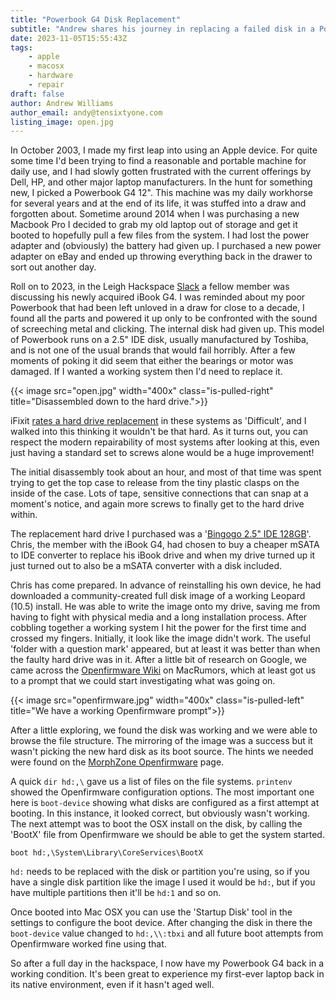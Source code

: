 ```yaml
---
title: "Powerbook G4 Disk Replacement"
subtitle: "Andrew shares his journey in replacing a failed disk in a Powerbook G4"
date: 2023-11-05T15:55:43Z
tags:
    - apple
    - macosx
    - hardware
    - repair
draft: false
author: Andrew Williams
author_email: andy@tensixtyone.com
listing_image: open.jpg
---
```


In October 2003, I made my first leap into using an Apple device. For quite some time I'd been trying to find a reasonable and portable machine for daily use, and I had slowly gotten frustrated with the current offerings by Dell, HP, and other major laptop manufacturers. In the hunt for something new, I picked a Powerbook G4 12". This machine was my daily workhorse for several years and at the end of its life, it was stuffed into a draw and forgotten about. Sometime around 2014 when I was purchasing a new Macbook Pro I decided to grab my old laptop out of storage and get it booted to hopefully pull a few files from the system. I had lost the power adapter and (obviously) the battery had given up. I purchased a new power adapter on eBay and ended up throwing everything back in the drawer to sort out another day.

Roll on to 2023, in the Leigh Hackspace [Slack](https://join.slack.com/t/leighhack/shared_invite/enQtNDYzMjEyMDMxNDExLTE1MWY5N2IwMzdhMzQ0ZWFiNDkyNzJmMGM1ZmFkODcwMGM5ODFmYmI4MjhmM2JiMWEyY2E3NTRjMTQzMzljZWU) a fellow member was discussing his newly acquired iBook G4. I was reminded about my poor Powerbook that had been left unloved in a draw for close to a decade, I found all the parts and powered it up only to be confronted with the sound of screeching metal and clicking. The internal disk had given up. This model of Powerbook runs on a 2.5" IDE disk, usually manufactured by Toshiba, and is not one of the usual brands that would fail horribly. After a few moments of poking it did seem that either the bearings or motor was damaged. If I wanted a working system then I'd need to replace it.

{{< image src="open.jpg" width="400x" class="is-pulled-right" title="Disassembled down to the hard drive.">}}

iFixit [rates a hard drive replacement](https://www.ifixit.com/Guide/PowerBook+G4+Aluminum+12-Inch+1-1.5+GHz+Hard+Drive+Replacement/548) in these systems as 'Difficult', and I walked into this thinking it wouldn't be that hard. As it turns out, you can respect the modern repairability of most systems after looking at this, even just having a standard set to screws alone would be a huge improvement!

The initial disassembly took about an hour, and most of that time was spent trying to get the top case to release from the tiny plastic clasps on the inside of the case. Lots of tape, sensitive connections that can snap at a moment's notice, and again more screws to finally get to the hard drive within. 

The replacement hard drive I purchased was a '[Bingogo 2.5" IDE 128GB](https://www.ebay.co.uk/itm/392852308254)'. Chris, the member with the iBook G4, had chosen to buy a cheaper mSATA to IDE converter to replace his iBook drive and when my drive turned up it just turned out to also be a mSATA converter with a disk included. 

Chris has come prepared. In advance of reinstalling his own device, he had downloaded a community-created full disk image of a working Leopard (10.5) install. He was able to write the image onto my drive, saving me from having to fight with physical media and a long installation process. After cobbling together a working system I hit the power for the first time and crossed my fingers. Initially, it look like the image didn't work. The useful 'folder with a question mark' appeared, but at least it was better than when the faulty hard drive was in it. After a little bit of research on Google, we came across the [Openfirmware Wiki](https://forums.macrumors.com/threads/the-open-firmware-wiki.2225024/) on MacRumors, which at least got us to a prompt that we could start investigating what was going on.

{{< image src="openfirmware.jpg" width="400x" class="is-pulled-left" title="We have a working Openfirmware prompt">}}

After a little exploring, we found the disk was working and we were able to browse the file structure. The mirroring of the image was a success but it wasn't picking the new hard disk as its boot source. The hints we needed were found on the [MorphZone Openfirmware](https://library.morph.zone/Open_Firmware) page.

A quick ```dir hd:,\``` gave us a list of files on the file systems. ```printenv``` showed the Openfirmware configuration options. The most important one here is `boot-device` showing what disks are configured as a first attempt at booting. In this instance, it looked correct, but obviously wasn't working. The next attempt was to boot the OSX install on the disk, by calling the 'BootX' file from Openfirmware we should be able to get the system started.

```
boot hd:,\System\Library\CoreServices\BootX
```

`hd:` needs to be replaced with the disk or partition you're using, so if you have a single disk partition like the image I used it would be `hd:`, but if you have multiple partitions then it'll be `hd:1` and so on.

Once booted into Mac OSX you can use the 'Startup Disk' tool in the settings to configure the boot device. After changing the disk in there the `boot-device` value changed to `hd:,\\:tbxi` and all future boot attempts from Openfirmware worked fine using that.

So after a full day in the hackspace, I now have my Powerbook G4 back in a working condition. It's been great to experience my first-ever laptop back in its native environment, even if it hasn't aged well. 